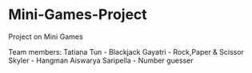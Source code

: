 # Mini-Games-Project
Project on Mini Games

Team members:
Tatiana Tun - Blackjack
Gayatri - Rock,Paper & Scissor
Skyler - Hangman
Aiswarya Saripella - Number guesser


